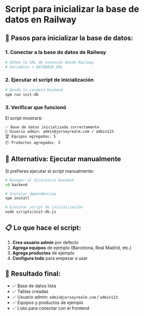# Script para inicializar la base de datos en Railway

## 🚀 Pasos para inicializar la base de datos:

### 1. Conectar a la base de datos de Railway
```bash
# Obtén la URL de conexión desde Railway
# Variables > DATABASE_URL
```

### 2. Ejecutar el script de inicialización
```bash
# Desde la carpeta backend
npm run init-db
```

### 3. Verificar que funcionó
El script mostrará:
```
✅ Base de datos inicializada correctamente
👤 Usuario admin: admin@jerseyrealm.com / admin123
🏆 Equipos agregados: 5
📦 Productos agregados: 3
```

## 🔧 Alternativa: Ejecutar manualmente

Si prefieres ejecutar el script manualmente:

```bash
# Navegar al directorio backend
cd backend

# Instalar dependencias
npm install

# Ejecutar script de inicialización
node scripts/init-db.js
```

## 📋 Lo que hace el script:

1. **Crea usuario admin** por defecto
2. **Agrega equipos** de ejemplo (Barcelona, Real Madrid, etc.)
3. **Agrega productos** de ejemplo
4. **Configura todo** para empezar a usar

## 🎯 Resultado final:

- ✅ Base de datos lista
- ✅ Tablas creadas
- ✅ Usuario admin: `admin@jerseyrealm.com` / `admin123`
- ✅ Equipos y productos de ejemplo
- ✅ Listo para conectar con el frontend
